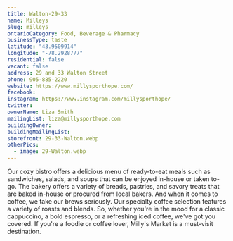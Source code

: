 ```yaml
---
title: Walton-29-33
name: Milleys
slug: milleys
ontarioCategory: Food, Beverage & Pharmacy
businessType: taste
latitude: "43.9509914"
longitude: "-78.2928777"
residential: false
vacant: false
address: 29 and 33 Walton Street
phone: 905-885-2220
website: https://www.millysporthope.com/
facebook:
instagram: https://www.instagram.com/millysporthope/
twitter:
ownerName: Liza Smith
mailingList: liza@millysporthope.com
buildingOwner:
buildingMailingList:
storefront: 29-33-Walton.webp
otherPics:
  - image: 29-Walton.webp
---
```


Our cozy bistro offers a delicious menu of ready-to-eat meals such as sandwiches, salads, and soups that can be enjoyed
in-house or taken to-go. The bakery offers a variety of breads, pastries, and savory treats that are baked in-house or
procured from local bakers. And when it comes to coffee, we take our brews seriously. Our specialty coffee selection
features a variety of roasts and blends. So, whether you're in the mood for a classic cappuccino, a bold espresso, or a
refreshing iced coffee, we've got you covered. If you're a foodie or coffee lover, Milly's Market is a must-visit
destination.





